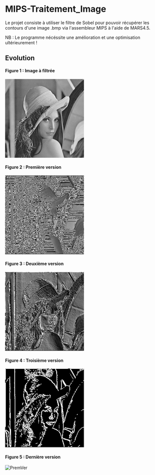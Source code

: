 # MIPS-Traitement_Image

Le projet consiste à utiliser le filtre de Sobel pour pouvoir récupérer les 
contours d'une image .bmp via l'assembleur MIPS à l'aide de MARS4.5.

NB : Le programme nécéssite une amélioration et une optimisation ultérieurement ! 

## Evolution 
#### Figure 1 : Image à filtrée 
![ImgAFiltr](lena256.bmp)
#### Figure 2 : Première version
![PremVer](PhotoEvolutionContour/lena256ContourVer1.bmp)
#### Figure 3 : Deuxième version
![PremVer](PhotoEvolutionContour/lena256ContourVer2.bmp)
#### Figure 4 : Troisième version
![PremVer](PhotoEvolutionContour/lena256ContourVer3.bmp)
#### Figure 5 : Dernière version
![PremVer](PhotoEvolutionContour/lena256ContourVer4.bmp)
